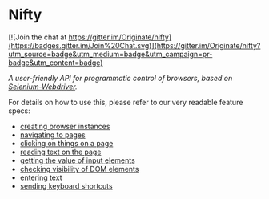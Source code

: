 # Nifty

[![Join the chat at https://gitter.im/Originate/nifty](https://badges.gitter.im/Join%20Chat.svg)](https://gitter.im/Originate/nifty?utm_source=badge&utm_medium=badge&utm_campaign=pr-badge&utm_content=badge)

_A user-friendly API for programmatic control of browsers, based on [Selenium-Webdriver](https://www.npmjs.com/package/selenium-webdriver)._

For details on how to use this, please refer to our very readable feature specs:
* [creating browser instances](features/creating_browser_instances.feature)
* [navigating to pages](features/navigating_to_pages.feature)
* [clicking on things on a page](features/click.feature)
* [reading text on the page](features/text.feature)
* [getting the value of input elements](features/val.feature)
* [checking visibility of DOM elements](features/is.feature)
* [entering text](features/send_keys.feature)
* [sending keyboard shortcuts](features/send_shortcut.feature)
